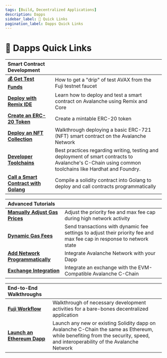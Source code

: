 ```yaml
---
tags: [Build, Decentralized Applications]
description: Dapps 
sidebar_label: 🔗 Quick Links
pagination_label: Dapps Quick Links
---
```


# 🔗 Dapps Quick Links

| Smart Contract Development       |   |
| :------------------------------------------------- | :-------------------------------------------------------------------------------------------------------------------------------------------------- |
| [**💰 Get Test Funds**](/build/dapp/smart-contracts/get-funds-faucet.md)      | How to get a "drip" of test AVAX from the Fuji testnet faucet |
| [**Deploy with Remix IDE**](/build/dapp/smart-contracts/remix-deploy.md)   | Learn how to deploy and test a smart contract on Avalanche using Remix and Core |
| [**Create an ERC-20 Token**](/build/dapp/smart-contracts/erc-20.md)      |  Create a mintable ERC-20 token |
| [**Deploy an NFT Collection**](/build/dapp/smart-contracts/nfts/deploy-collection.md)      |  Walkthrough deploying a basic ERC-721 (NFT) smart contract on the Avalanche Network |
| [**Developer Toolchains**](/build/dapp/smart-contracts/toolchains/hardhat.md)      |  Best practices regarding writing, testing and deployment of smart contracts to Avalanche's C-Chain using common toolchains like Hardhat and Foundry. |
| [**Call a Smart Contract with Golang**](/build/dapp/smart-contracts/abigen.md)      |  Compile a solidity contract into Golang to deploy and call contracts programmatically |

| Advanced Tutorials      |   |
| :------------------------------------------------- | :-------------------------------------------------------------------------------------------------------------------------------------------------- |
| [**Manually Adjust Gas Prices**](build/dapp/advanced/adjusting-gas-price-during-high-network-activity.md) | Adjust the priority fee and max fee cap during high network activity |
| [**Dynamic Gas Fees**](build/dapp/advanced/sending-transactions-with-dynamic-fees-using-javascript.md) | Send transactions with dynamic fee settings to adjust their priority fee and max fee cap in response to network state |
| [**Add Network Programmatically**](build/dapp/advanced/add-avalanche-programmatically.md) | Integrate Avalanche Network with your Dapp |
| [**Exchange Integration**](build/dapp/advanced/integrate-exchange.md) | Integrate an exchange with the EVM-Compatible Avalanche C-Chain |

| End-to-End Walkthroughs     |   |
| :------------------------------------------------- | :-------------------------------------------------------------------------------------------------------------------------------------------------- |
| [**Fuji Workflow**](/build/dapp/fuji-workflow.md) | Walkthrough of necessary development activities for a bare-bones decentralized application |
| [**Launch an Ethereum Dapp**](/build/dapp/launch-dapp.md) | Launch any new or existing Solidity dapp on Avalanche C-Chain the same as Ethereum, while benefiting from the security, speed, and interoperability of the Avalanche Network|
